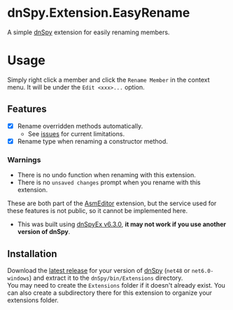 dnSpy.Extension.EasyRename
==========================

A simple [dnSpy] extension for easily renaming members.

# Usage
Simply right click a member and click the `Rename Member` in the context menu. It will be under the `Edit <xxx>...` option.

## Features
- [x] Rename overridden methods automatically.
  - See [issues](https://github.com/puff/dnSpy.Extension.EasyRename/issues) for current limitations.
- [x] Rename type when renaming a constructor method.

### Warnings
* There is no undo function when renaming with this extension.
* There is no `unsaved changes` prompt when you rename with this extension.

These are both part of the [AsmEditor](https://github.com/dnSpyEx/dnSpy/tree/master/Extensions/dnSpy.AsmEditor) extension, but the service used for these features is not public, so it cannot be implemented here.
* This was built using [dnSpyEx v6.3.0](https://github.com/dnSpyEx/dnSpy/releases/tag/v6.3.0), **it may not work if you use another version of dnSpy**.

## Installation
Download the [latest release](https://github.com/puff/dnSpy.Extension.EasyRename/releases/latest) for your version of [dnSpy] (`net48` or `net6.0-windows`) and extract it to the `dnSpy/bin/Extensions` directory. \
You may need to create the `Extensions` folder if it doesn't already exist. You can also create a subdirectory there for this extension to organize your extensions folder.

[dnSpy]:https://github.com/dnSpyEx/dnSpy
